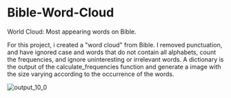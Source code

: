 # Bible-Word-Cloud
World Cloud: Most appearing words on Bible.

For this project, i created a "word cloud" from Bible. I removed punctuation, and have ignored case and words that do not contain all alphabets, count the frequencies, and ignore uninteresting or irrelevant words. A dictionary is the output of the calculate_frequencies function and generate a image with the size varying according to the occurrence of the words.

![output_10_0](https://user-images.githubusercontent.com/70711128/134364586-e845b16d-61c4-49f5-874a-d8e717b88614.png)
